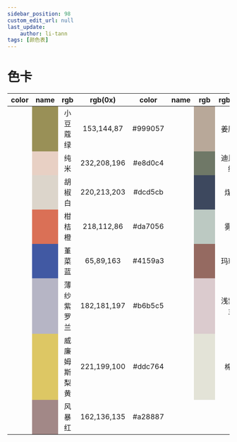 ```yaml
---
sidebar_position: 98
custom_edit_url: null
last_update:
    author: li-tann
tags: [颜色表]
---
```


# 色卡

|color|name| rgb |rgb(0x)|color|name| rgb |rgb(0x)|
|:---:|:---:|:---:|:---:|:---:|:---:|:---:|:---:|
|<td bgcolor='#999057'>&emsp;&emsp;</td>|小豆蔻绿|153,144,87|#999057|<td bgcolor='#b8a899'>&emsp;&emsp;</td>|姜灰黄|184,168,153|#b8a899|
|<td bgcolor='#e8d0c4'>&emsp;&emsp;</td>|纯米|232,208,196|#e8d0c4|<td bgcolor='#6f7867'>&emsp;&emsp;</td>|迪比费绿|111,120,103|#6f7867|
|<td bgcolor='#dcd5cb'>&emsp;&emsp;</td>|胡椒白|220,213,203|#dcd5cb|<td bgcolor='#3d485e'>&emsp;&emsp;</td>|煤蓝|61,72,94|#3d485e|
|<td bgcolor='#da7056'>&emsp;&emsp;</td>|柑桔橙|218,112,86|#da7056|<td bgcolor='#bcc9c2'>&emsp;&emsp;</td>|雾绿|188,201,194|#bcc9c2|
|<td bgcolor='#4159a3'>&emsp;&emsp;</td>|堇菜蓝|65,89,163|#4159a3|<td bgcolor='#956a61'>&emsp;&emsp;</td>|玛瑙棕|149,106,97|#956a61|
|<td bgcolor='#b6b5c5'>&emsp;&emsp;</td>|薄纱紫罗兰|182,181,197|#b6b5c5|<td bgcolor='#dbcbce'>&emsp;&emsp;</td>|浅紫罗兰|219,203,206|#dbcbce|
|<td bgcolor='#ddc764'>&emsp;&emsp;</td>|威廉姆斯梨黄|221,199,100|#ddc764|<td bgcolor='#e3e3d7'>&emsp;&emsp;</td>|棉白|227,227,215|#e3e3d7|
|<td bgcolor='#a28887'>&emsp;&emsp;</td>|风暴红|162,136,135|#a28887|